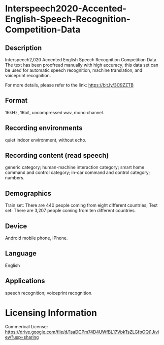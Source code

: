 # Interspeech2020-Accented-English-Speech-Recognition-Competition-Data


## Description
Interspeech2,020 Accented English Speech Recognition Competition Data. The text has been proofread manually with high accuracy; this data set can be used for automatic speech recognition, machine translation, and voiceprint recognition.

For more details, please refer to the link: https://bit.ly/3C9ZZTB

## Format
16kHz, 16bit, uncompressed wav, mono channel.

## Recording environments
quiet indoor environment, without echo.

## Recording content (read speech)
generic category; human-machine interaction category; smart home command and control category; in-car command and control category; numbers.

## Demographics
Train set: There are 440 people coming from eight different countries; Test set: There are 3,207 people coming from ten different countries.

## Device
Android mobile phone, iPhone.

## Language
English

## Applications
speech recognition; voiceprint recognition.

# Licensing Information
Commerical License: https://drive.google.com/file/d/1saDCPm74D4UWfBL17VbkTsZLGfpOQj1J/view?usp=sharing
